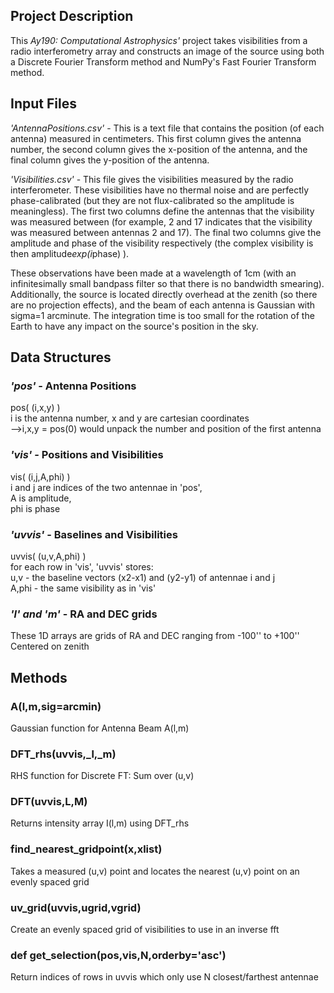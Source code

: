 <h2>Project Description</h2>

<p>
This <i>Ay190: Computational Astrophysics'</i> project takes visibilities from a radio interferometry array and constructs an image of the source using both a Discrete Fourier Transform method and NumPy's Fast Fourier Transform method.
</p>

<h2>Input Files</h2>

<i>'AntennaPositions.csv'</i> - This is a text file that contains the position (of each antenna) measured in centimeters. This first column gives the antenna number, the second column gives the x-position of the antenna, and the final column gives the y-position of the antenna.

<i>'Visibilities.csv'</i> - This file gives the visibilities measured by the radio interferometer. These visibilities have no thermal noise and are perfectly phase-calibrated (but they are not flux-calibrated so the amplitude is meaningless). The first two columns define the antennas that the visibility was measured between (for example, 2 and 17 indicates that the visibility was measured between antennas 2 and 17). The final two columns give the amplitude and phase of the visibility respectively (the complex visibility is then amplitude*exp(i*phase) ).

These observations have been made at a wavelength of 1cm (with an infinitesimally small bandpass filter so that there is no bandwidth smearing). Additionally, the source is located directly overhead at the zenith (so there are no projection effects), and the beam of each antenna is Gaussian with sigma=1 arcminute. The integration time is too small for the rotation of the Earth to have any impact on the source's position in the sky.


<h2>Data Structures</h2>

<h3><b><i>'pos'</i> - Antenna Positions</b></h3>
    pos( (i,x,y) )<br /> 
        i is the antenna number, x and y are cartesian coordinates<br /> 
        -->i,x,y = pos(0) would unpack the number and position of the first antenna<br /> 

<h3><b><i>'vis'</i> - Positions and Visibilities</b></h3>
    vis( (i,j,A,phi) )<br /> 
        i and j are indices of the two antennae in 'pos', <br /> 
        A is amplitude,<br /> 
        phi is phase <br /> 
    
<h3><b><i>'uvvis'</i> - Baselines and Visibilities </b></h3>
    uvvis( (u,v,A,phi) )<br /> 
        for each row in 'vis', 'uvvis' stores:<br /> 
            u,v - the baseline vectors (x2-x1) and (y2-y1) of antennae i and j<br /> 
            A,phi - the same visibility as in 'vis'<br /> 

<h3><b><i>'l' and 'm'</i> - RA and DEC grids</b> </h3>
    These 1D arrays are grids of RA and DEC ranging from -100'' to +100''<br /> 
    Centered on zenith<br /> 



<h2>Methods</h2>

<h3><b>A(l,m,sig=arcmin)</b></h3>
Gaussian function for Antenna Beam A(l,m)<br /> 

<h3><b>DFT_rhs(uvvis,_l,_m)</b></h3>
RHS function for Discrete FT: Sum over (u,v)<br />
   
    
<h3><b>DFT(uvvis,L,M)</b></h3>
Returns intensity array I(l,m) using DFT_rhs<br />
    
    
<h3><b>find_nearest_gridpoint(x,xlist)</b></h3>
Takes a measured (u,v) point and locates the nearest (u,v) point on an evenly spaced grid<br />
    

<h3><b>uv_grid(uvvis,ugrid,vgrid)</b></h3>
Create an evenly spaced grid of visibilities to use in an inverse fft<br />
  

<h3><b>def get_selection(pos,vis,N,orderby='asc')</b></h3>
Return indices of rows in uvvis which only use N closest/farthest antennae<br />






